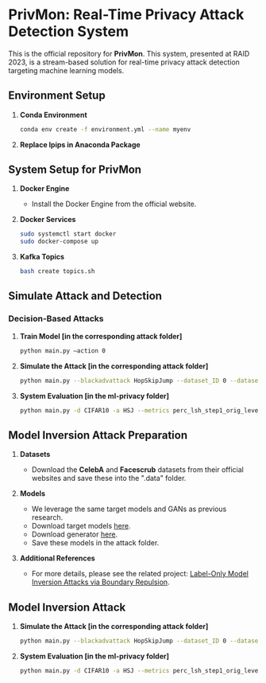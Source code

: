 # **PrivMon: Real-Time Privacy Attack Detection System**

This is the official repository for **PrivMon**. This system, presented at RAID 2023, is a stream-based solution for real-time privacy attack detection targeting machine learning models.

## **Environment Setup**

1. **Conda Environment**
    ```bash
    conda env create -f environment.yml --name myenv
    ```

2. **Replace lpips in Anaconda Package**

## **System Setup for PrivMon**

1. **Docker Engine**
    - Install the Docker Engine from the official website.

2. **Docker Services**
    ```bash
    sudo systemctl start docker
    sudo docker-compose up
    ```

3. **Kafka Topics**
    ```bash
    bash create topics.sh
    ```

## **Simulate Attack and Detection**

### **Decision-Based Attacks**

1. **Train Model [in the corresponding attack folder]**
    ```bash
    python main.py –action 0
    ```

2. **Simulate the Attack [in the corresponding attack folder]**
    ```bash
    python main.py --blackadvattack HopSkipJump --dataset_ID 0 --datasets CIFAR10 --number_classes 10
    ```

3. **System Evaluation [in the ml-privacy folder]**
    ```bash
    python main.py -d CIFAR10 -a HSJ --metrics perc_lsh_step1_orig_level2
    ```
    

## **Model Inversion Attack Preparation**

1. **Datasets**
    - Download the **CelebA** and **Facescrub** datasets from their official websites and save these into the ".data" folder.

2. **Models**
    - We leverage the same target models and GANs as previous research. 
    - Download target models [here](https://drive.google.com/drive/folders/1U4gekn72UX_n1pHdm9GQUQwwYVDvpTfN).
    - Download generator [here](https://drive.google.com/drive/folders/1L3frX-CE4j36pe5vVWuy3SgKGS9kkA70?usp=sharing).
    - Save these models in the attack folder.
      
3. **Additional References**
    - For more details, please see the related project: [Label-Only Model Inversion Attacks via Boundary Repulsion](https://github.com/m-kahla/Label-Only-Model-Inversion-Attacks-via-Boundary-Repulsion).

## **Model Inversion Attack**

1. **Simulate the Attack [in the corresponding attack folder]**
    ```bash
    python main.py --blackadvattack HopSkipJump --dataset_ID 0 --datasets CIFAR10 --number_classes 10
    ```
2. **System Evaluation [in the ml-privacy folder]**
    ```bash
    python main.py -d CIFAR10 -a HSJ --metrics perc_lsh_step1_orig_level2
    ```
